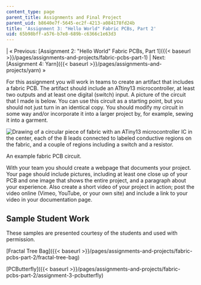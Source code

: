 ```yaml
---
content_type: page
parent_title: Assignments and Final Project
parent_uid: b8640e7f-5645-ec2f-4213-a084178fd24b
title: 'Assignment 3: "Hello World" Fabric PCBs, Part 2'
uid: 65b98bff-a576-b7e8-689b-c6366c1e63d3
---
```


| « Previous: [Assignment 2: "Hello World" Fabric PCBs, Part 1]({{< baseurl >}}/pages/assignments-and-projects/fabric-pcbs-part-1) | Next: [Assignment 4: Yarn]({{< baseurl >}}/pages/assignments-and-projects/yarn) » 

For this assignment you will work in teams to create an artifact that includes a fabric PCB. The artifact should include an ATtiny13 microcontroller, at least two outputs and at least one digital (switch) input. A picture of the circuit that I made is below. You can use this circuit as a starting point, but you should not just turn in an identical copy. You should modify my circuit in some way and/or incorporate it into a larger project by, for example, sewing it into a garment.

![Drawing of a circular piece of fabric with an ATiny13 microcontroller IC in the center, each of the 8 leads connected to labeled conductive regions on the fabric, and a couple of regions including a switch and a resistor.](/courses/media-arts-and-sciences/mas-962-special-topics-new-textiles-spring-2010/assignments-and-projects/fabric-pcbs-part-2/ATtiny13_CircuitLayout.jpg)

An example fabric PCB circuit.

With your team you should create a webpage that documents your project. Your page should include pictures, including at least one close up of your PCB and one image that shows the entire project, and a paragraph about your experience. Also create a short video of your project in action; post the video online (Vimeo, YouTube, or your own site) and include a link to your video in your documentation page.

Sample Student Work
-------------------

These samples are presented courtesy of the students and used with permission.

[Fractal Tree Bag]({{< baseurl >}}/pages/assignments-and-projects/fabric-pcbs-part-2/fractal-tree-bag)

[PCButterfly]({{< baseurl >}}/pages/assignments-and-projects/fabric-pcbs-part-2/assignment-3-pcbutterfly)